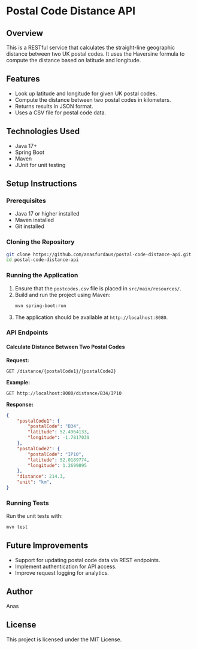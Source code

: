 # Postal Code Distance API

## Overview

This is a RESTful service that calculates the straight-line geographic distance between two UK postal codes. It uses the Haversine formula to compute the distance based on latitude and longitude.

## Features

- Look up latitude and longitude for given UK postal codes.
- Compute the distance between two postal codes in kilometers.
- Returns results in JSON format.
- Uses a CSV file for postal code data.

## Technologies Used

- Java 17+
- Spring Boot
- Maven
- JUnit for unit testing

## Setup Instructions

### Prerequisites

- Java 17 or higher installed
- Maven installed
- Git installed

### Cloning the Repository

```sh
git clone https://github.com/anasfurdaus/postal-code-distance-api.git
cd postal-code-distance-api
```

### Running the Application

1. Ensure that the `postcodes.csv` file is placed in `src/main/resources/`.
2. Build and run the project using Maven:
   ```sh
   mvn spring-boot:run
   ```
3. The application should be available at `http://localhost:8080`.

### API Endpoints

#### Calculate Distance Between Two Postal Codes

**Request:**

```http
GET /distance/{postalCode1}/{postalCode2}
```

**Example:**

```http
GET http://localhost:8080/distance/B34/IP10
```

**Response:**

```json
{
    "postalCode1": {
        "postalCode": "B34",
        "latitude": 52.4964133,
        "longitude": -1.7817039
    },
    "postalCode2": {
        "postalCode": "IP10",
        "latitude": 52.0189774,
        "longitude": 1.2699895
    },
    "distance": 214.3,
    "unit": "km",
}
```



### Running Tests

Run the unit tests with:

```sh
mvn test
```

## Future Improvements

- Support for updating postal code data via REST endpoints.
- Implement authentication for API access.
- Improve request logging for analytics.

## Author

Anas

## License

This project is licensed under the MIT License.

